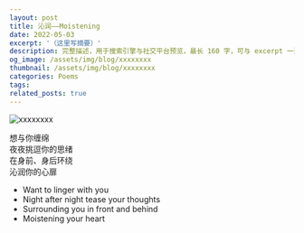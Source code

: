 ```yaml
---
layout: post
title: 沁润——Moistening
date: 2022-05-03
excerpt: '（这里写摘要）'
description: 完整描述，用于搜索引擎与社交平台预览，最长 160 字，可与 excerpt 一致
og_image: /assets/img/blog/xxxxxxxx
thumbnail: /assets/img/blog/xxxxxxxx
categories: Poems
tags: 
related_posts: true
---
```


<img src="/assets/img/blog/xxxxxxxx" alt="xxxxxxxx">

想与你缠绵  
夜夜挑逗你的思绪  
在身前、身后环绕  
沁润你的心扉

- Want to linger with you
- Night after night tease your thoughts
- Surrounding you in front and behind
- Moistening your heart